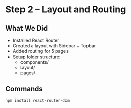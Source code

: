 # Step 2 – Layout and Routing

## What We Did
- Installed React Router
- Created a layout with Sidebar + Topbar
- Added routing for 5 pages
- Setup folder structure:
  - components/
  - layout/
  - pages/

## Commands
```bash
npm install react-router-dom
